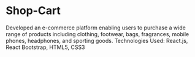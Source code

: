 # Shop-Cart

Developed an e-commerce platform enabling users to purchase a
wide range of products including clothing, footwear, bags, fragrances,
mobile phones, headphones, and sporting goods.
Technologies Used: React.js, React Bootstrap, HTML5, CSS3
